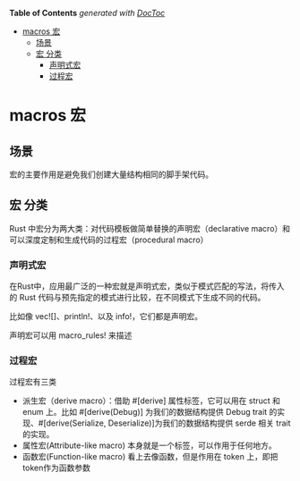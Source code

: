 <!-- START doctoc generated TOC please keep comment here to allow auto update -->
<!-- DON'T EDIT THIS SECTION, INSTEAD RE-RUN doctoc TO UPDATE -->
**Table of Contents**  *generated with [DocToc](https://github.com/thlorenz/doctoc)*

- [macros 宏](#macros-%E5%AE%8F)
  - [场景](#%E5%9C%BA%E6%99%AF)
  - [宏 分类](#%E5%AE%8F-%E5%88%86%E7%B1%BB)
    - [声明式宏](#%E5%A3%B0%E6%98%8E%E5%BC%8F%E5%AE%8F)
    - [过程宏](#%E8%BF%87%E7%A8%8B%E5%AE%8F)

<!-- END doctoc generated TOC please keep comment here to allow auto update -->




# macros 宏



## 场景


宏的主要作用是避免我们创建大量结构相同的脚手架代码。

## 宏 分类
Rust 中宏分为两大类：对代码模板做简单替换的声明宏（declarative macro）和可以深度定制和生成代码的过程宏（procedural macro）



### 声明式宏
在Rust中，应用最广泛的一种宏就是声明式宏，类似于模式匹配的写法，将传入的 Rust 代码与预先指定的模式进行比较，在不同模式下生成不同的代码。

比如像 vec![]、println!、以及 info!，它们都是声明宏。

声明宏可以用 macro_rules! 来描述




### 过程宏

过程宏有三类
- 派生宏（derive macro）：借助 #[derive] 属性标签，它可以用在 struct 和 enum 上。比如 #[derive(Debug)] 为我们的数据结构提供 Debug trait 的实现、#[derive(Serialize, Deserialize)]为我们的数据结构提供 serde 相关 trait 的实现。
- 属性宏(Attribute-like macro) 本身就是一个标签，可以作用于任何地方。
- 函数宏(Function-like macro) 看上去像函数，但是作用在 token 上，即把token作为函数参数



